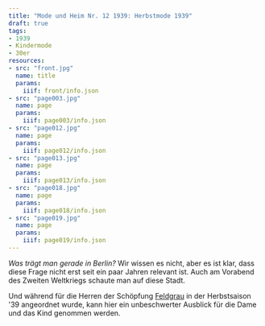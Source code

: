 ```yaml
---
title: "Mode und Heim Nr. 12 1939: Herbstmode 1939"
draft: true
tags:
- 1939
- Kindermode
- 30er
resources:
- src: "front.jpg"
  name: title
  params:
    iiif: front/info.json
- src: "page003.jpg"
  name: page
  params:
    iiif: page003/info.json
- src: "page012.jpg"
  name: page
  params:
    iiif: page012/info.json
- src: "page013.jpg"
  name: page
  params:
    iiif: page013/info.json
- src: "page018.jpg"
  name: page
  params:
    iiif: page018/info.json
- src: "page019.jpg"
  name: page
  params:
    iiif: page019/info.json
---
```


*Was trägt man gerade in Berlin?*
Wir wissen es nicht, aber es ist klar, dass diese Frage nicht erst seit ein paar Jahren relevant ist. Auch am Vorabend des Zweiten Weltkriegs schaute man auf diese Stadt.

Und während für die Herren der Schöpfung [Feldgrau](https://de.wikipedia.org/wiki/Feldgrau) in der Herbstsaison '39 angeordnet wurde, kann hier ein unbeschwerter Ausblick für die Dame und das Kind genommen werden.
